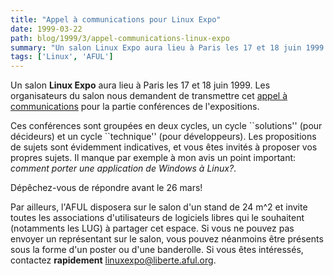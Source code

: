 ```yaml
---
title: "Appel à communications pour Linux Expo"
date: 1999-03-22
path: blog/1999/3/appel-communications-linux-expo
summary: "Un salon Linux Expo aura lieu à Paris les 17 et 18 juin 1999."
tags: ['Linux', 'AFUL']
---
```


<P>
Un salon <B>Linux Expo</B> aura lieu à Paris les 17 et 18 juin 1999.
Les organisateurs du salon nous demandent de transmettre cet
<A HREF="http://www.linux-center.org/articles/9903/linuxexpo.html">appel
à communications</A> pour la partie conférences de l'expositions.
</P>

<P>
Ces conférences sont groupées en deux cycles, un cycle ``solutions''
(pour décideurs) et un cycle ``technique'' (pour développeurs).
Les propositions de sujets sont évidemment indicatives, et vous êtes
invités à proposer vos propres sujets. Il manque par exemple à mon avis
un point important: <EM>comment porter une application de Windows à
Linux?</EM>.
</P>

<P>
Dépêchez-vous de répondre avant le 26 mars!
</P>

<P>
Par ailleurs, l'AFUL disposera sur le salon d'un stand de 24 m^2 et
invite toutes les associations d'utilisateurs de logiciels libres
qui le souhaitent (notamments les LUG) à partager cet espace. Si
vous ne pouvez pas envoyer un représentant sur le salon, vous
pouvez néanmoins être présents sous la forme d'un poster ou d'une
banderolle.  Si vous êtes intéressés, contactez <B>rapidement</B> <A HREF="mailto:linuxexpo@liberte.aful.org">linuxexpo@liberte.aful.org</A>.
</P>


